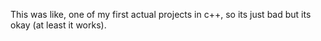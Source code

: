 This was like, one of my first actual projects in c++, so its just bad but its okay (at least it works).
